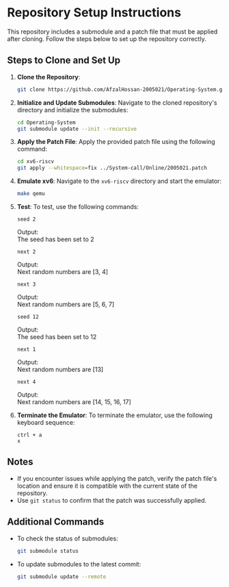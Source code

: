 # Repository Setup Instructions

This repository includes a submodule and a patch file that must be applied after cloning. Follow the steps below to set up the repository correctly.

## Steps to Clone and Set Up

1. **Clone the Repository**:
   ```bash
   git clone https://github.com/AfzalHossan-2005021/Operating-System.git
   ```

2. **Initialize and Update Submodules**:
   Navigate to the cloned repository's directory and initialize the submodules:
   ```bash
   cd Operating-System
   git submodule update --init --recursive
   ```

3. **Apply the Patch File**:
   Apply the provided patch file using the following command:
   ```bash
   cd xv6-riscv
   git apply --whitespace=fix ../System-call/Online/2005021.patch
   ```  

4. **Emulate xv6**:
   Navigate to the `xv6-riscv` directory and start the emulator:
   ```bash
   make qemu
   ```

5. **Test**:
   To test, use the following commands:
   ```
   seed 2
   ```  
   Output:  
   The seed has been set to 2  
   
   ```
   next 2
   ```  
   Output:  
   Next random numbers are [3, 4]  

   ```
   next 3
   ```  
   Output:  
   Next random numbers are [5, 6, 7]  

   ```
   seed 12
   ```  
   Output:  
   The seed has been set to 12  

   ```
   next 1
   ```  
   Output:  
   Next random numbers are [13]  

   ```
   next 4
   ```  
   Output:  
   Next random numbers are [14, 15, 16, 17]  
   

6. **Terminate the Emulator**:
   To terminate the emulator, use the following keyboard sequence:
   ```
   ctrl + a
   x
   ```

## Notes

- If you encounter issues while applying the patch, verify the patch file's location and ensure it is compatible with the current state of the repository.
- Use `git status` to confirm that the patch was successfully applied.

## Additional Commands

- To check the status of submodules:
  ```bash
  git submodule status
  ```
- To update submodules to the latest commit:
  ```bash
  git submodule update --remote
  
